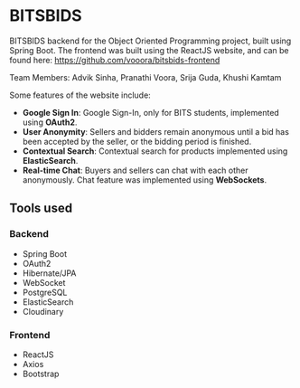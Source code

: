 # BITSBIDS

BITSBIDS backend for the Object Oriented Programming project, built using Spring Boot. The frontend was built using the ReactJS website, and can be found here: https://github.com/vooora/bitsbids-frontend

Team Members: Advik Sinha, Pranathi Voora, Srija Guda, Khushi Kamtam

Some features of the website include:
* **Google Sign In**: Google Sign-In, only for BITS students, implemented using **OAuth2**.
* **User Anonymity**: Sellers and bidders remain anonymous until a bid has been accepted by the seller, or the bidding period is finished.
* **Contextual Search**: Contextual search for products implemented using **ElasticSearch**.
* **Real-time Chat**: Buyers and sellers can chat with each other anonymously. Chat feature was implemented using **WebSockets**.

## Tools used
### Backend
* Spring Boot
* OAuth2
* Hibernate/JPA
* WebSocket
* PostgreSQL
* ElasticSearch
* Cloudinary

### Frontend
* ReactJS
* Axios
* Bootstrap
